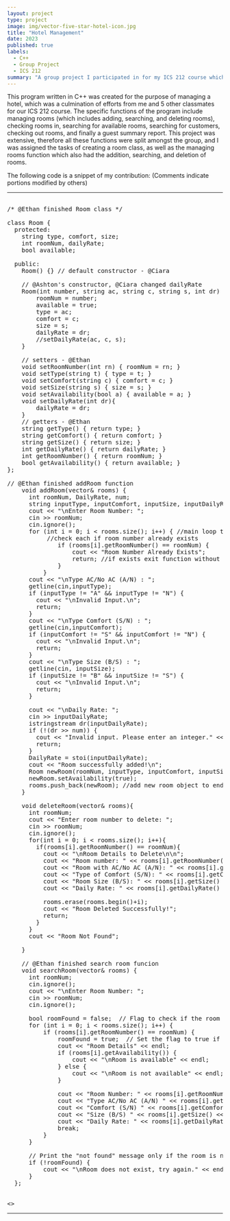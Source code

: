 ```yaml
---
layout: project
type: project
image: img/vector-five-star-hotel-icon.jpg
title: "Hotel Management"
date: 2023
published: true
labels:
  - C++
  - Group Project
  - ICS 212
summary: "A group project I participated in for my ICS 212 course which functions to manage a hotel."
---
```


This program written in C++ was created for the purpose of managing a hotel, which was a culmination of efforts from me and 5 other classmates for our ICS 212 course. The specific functions of the program include managing rooms (which includes adding, searching, and deleting rooms), checking rooms in, searching for available rooms, searching for customers, checking out rooms, and finally a guest summary report. This project was extensive, therefore all these functions were split amongst the group, and I was assigned the tasks of creating a room class, as well as the managing rooms function which also had the addition, searching, and deletion of rooms. 

The following code is a snippet of my contribution: (Comments indicate portions modified by others)

<hr>

<pre>

/* @Ethan finished Room class */
  
class Room {
  protected:
    string type, comfort, size;
    int roomNum, dailyRate;
    bool available;

  public:
    Room() {} // default constructor - @Ciara

    // @Ashton's constructor, @Ciara changed dailyRate
    Room(int number, string ac, string c, string s, int dr) {
        roomNum = number;
        available = true;
        type = ac;
        comfort = c;
        size = s;
        dailyRate = dr;
        //setDailyRate(ac, c, s);
    }

    // setters - @Ethan
    void setRoomNumber(int rn) { roomNum = rn; }
    void setType(string t) { type = t; }
    void setComfort(string c) { comfort = c; }
    void setSize(string s) { size = s; }
    void setAvailability(bool a) { available = a; }
    void setDailyRate(int dr){
        dailyRate = dr;
    }
    // getters - @Ethan
    string getType() { return type; }
    string getComfort() { return comfort; }
    string getSize() { return size; }
    int getDailyRate() { return dailyRate; }
    int getRoomNumber() { return roomNum; }
    bool getAvailability() { return available; }
};

// @Ethan finished addRoom function
    void addRoom(vector<Room>& rooms) {
      int roomNum, DailyRate, num;
      string inputType, inputComfort, inputSize, inputDailyRate;
      cout << "\nEnter Room Number: ";
      cin >> roomNum;
      cin.ignore();
      for (int i = 0; i < rooms.size(); i++) { //main loop that starts at begining  
           //check each if room number already exists
              if (rooms[i].getRoomNumber() == roomNum) {
                  cout << "Room Number Already Exists";
                  return; //if exists exit function without adding room
              }
          }
      cout << "\nType AC/No AC (A/N) : ";
      getline(cin,inputType);
      if (inputType != "A" && inputType != "N") {
        cout << "\nInvalid Input.\n";
        return;
      }
      cout << "\nType Comfort (S/N) : ";
      getline(cin,inputComfort);
      if (inputComfort != "S" && inputComfort != "N") {
        cout << "\nInvalid Input.\n";
        return;
      }
      cout << "\nType Size (B/S) : ";
      getline(cin, inputSize);
      if (inputSize != "B" && inputSize != "S") {
        cout << "\nInvalid Input.\n";
        return;
      }
      
      cout << "\nDaily Rate: ";
      cin >> inputDailyRate;
      istringstream dr(inputDailyRate);
      if (!(dr >> num)) {
        cout << "Invalid input. Please enter an integer." << endl;
        return;
      }
      DailyRate = stoi(inputDailyRate);
      cout << "Room successfully added!\n";
      Room newRoom(roomNum, inputType, inputComfort, inputSize, DailyRate); //new room object
      newRoom.setAvailability(true);
      rooms.push_back(newRoom); //add new room object to end of room vector
    }

    void deleteRoom(vector<Room>& rooms){
      int roomNum;
      cout << "Enter room number to delete: ";
      cin >> roomNum;
      cin.ignore();
      for(int i = 0; i < rooms.size(); i++){
        if(rooms[i].getRoomNumber() == roomNum){
          cout << "\nRoom Details to Delete\n\n";
          cout << "Room number: " << rooms[i].getRoomNumber() << "\n";
          cout << "Room with AC/No AC (A/N): " << rooms[i].getType() << "\n";
          cout << "Type of Comfort (S/N): " << rooms[i].getComfort() << "\n";
          cout << "Room Size (B/S): " << rooms[i].getSize() << "\n";
          cout << "Daily Rate: " << rooms[i].getDailyRate() << "\n";

          rooms.erase(rooms.begin()+i);
          cout << "Room Deleted Successfully!";
          return;
        }
      }
      cout << "Room Not Found";

    }

    // @Ethan finished search room funcion
    void searchRoom(vector<Room>& rooms) {
      int roomNum;
      cin.ignore();
      cout << "\nEnter Room Number: ";
      cin >> roomNum;
      cin.ignore();

      bool roomFound = false;  // Flag to check if the room is found
      for (int i = 0; i < rooms.size(); i++) {
          if (rooms[i].getRoomNumber() == roomNum) {
              roomFound = true;  // Set the flag to true if the room is found
              cout << "Room Details" << endl;
              if (rooms[i].getAvailability()) {
                  cout << "\nRoom is available" << endl;
              } else {
                  cout << "\nRoom is not available" << endl;
              }

              cout << "Room Number: " << rooms[i].getRoomNumber() << endl;
              cout << "Type AC/No AC (A/N) " << rooms[i].getType() << endl;
              cout << "Comfort (S/N) " << rooms[i].getComfort() << endl;
              cout << "Size (B/S) " << rooms[i].getSize() << endl;
              cout << "Daily Rate: " << rooms[i].getDailyRate() << endl;
              break;
          }
      }

      // Print the "not found" message only if the room is not found
      if (!roomFound) {
          cout << "\nRoom does not exist, try again." << endl;
      }
  };
                                                

<>
</pre>

<hr>

